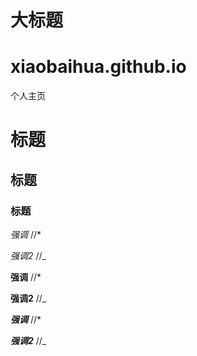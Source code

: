 大标题
=  
# xiaobaihua.github.io
个人主页

# 标题

## 标题

### 标题

*强调*  //*

_强调2_ //_

**强调**  //*

__强调2__ //_

***强调***  //*

___强调2___ //_
